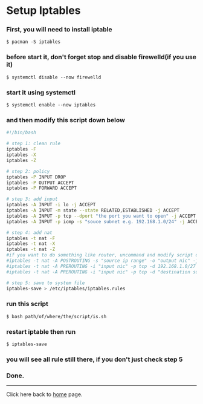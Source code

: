 # Setup Iptables

### First, you will need to install iptable

    $ pacman -S iptables

### before start it, don't forget stop and disable firewelld(if you use it)

    $ systemctl disable --now firewelld

### start it using systemctl

    $ systemctl enable --now iptables

### and then modify this script down below

```bash
#!/bin/bash

# step 1: clean rule
iptables -F
iptables -X
iptables -Z

# step 2: policy
iptables -P INPUT DROP
iptables -P OUTPUT ACCEPT
iptables -P FORWARD ACCEPT

# step 3: add input
iptables -A INPUT -i lo -j ACCEPT
iptables -A INPUT -m state --state RELATED,ESTABLISHED -j ACCEPT
iptables -A INPUT -p tcp --dport "the port you want to open" -j ACCEPT  # allow other computer access this port
iptables -A INPUT -p icmp -s "souce subnet e.g. 192.168.1.0/24" -j ACCEPT # allow other computer ping this computer

# step 4: add nat
iptables -t nat -F
iptables -t nat -X
iptables -t nat -Z
#if you want to do something like router, uncommand and modify script down below
#iptables -t nat -A POSTROUTING -s "source ip range" -o "output nic" -j MASQUERADE
#iptables -t nat -A PREROUTING -i "input nic" -p tcp -d 192.168.1.0/27 --dport 20 -j DNAT --to-destination 192.168.2.2:20 # i keep this for example
#iptables -t nat -A PREROUTING -i "input nic" -p tcp -d "destination subnet" --dport "range of port e.g. 30000:31000" -j DNAT --to-destination "destination ip:ip range"

# step 5: save to system file
iptables-save > /etc/iptables/iptables.rules

```

### run this script

    $ bash path/of/where/the/script/is.sh

### restart iptable then run

    $ iptables-save

### you will see all rule still there, if you don't just check step 5

### Done.

---

Click here back to [home](./README.md) page.